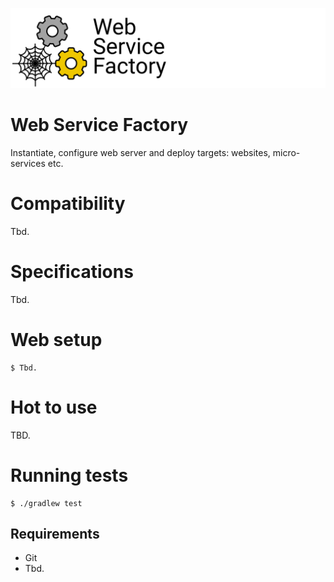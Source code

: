 ![](Logo.png)

# Web Service Factory

Instantiate, configure web server and deploy targets: websites, micro-services etc.

# Compatibility

Tbd.

# Specifications

Tbd.

# Web setup

```
$ Tbd.
```

# Hot to use

TBD.

# Running tests

```
$ ./gradlew test
```

## Requirements

- Git
- Tbd.
